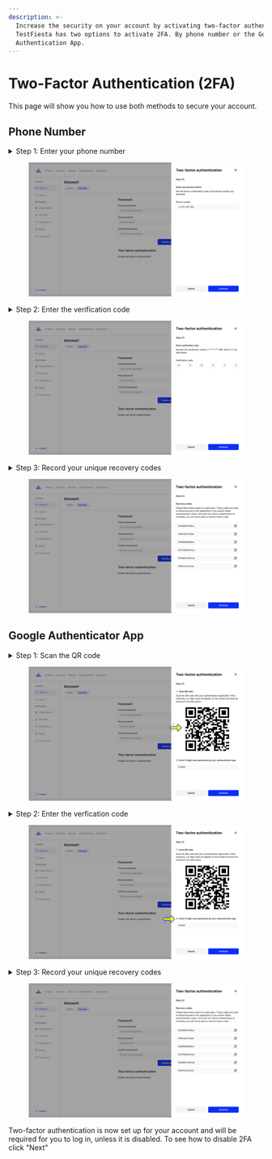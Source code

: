 ```yaml
---
description: >-
  Increase the security on your account by activating two-factor authentication.
  TestFiesta has two options to activate 2FA. By phone number or the Google
  Authentication App.
---
```


# Two-Factor Authentication (2FA)

This page will show you how to use both methods to secure your account.

## Phone Number

<details>

<summary>Step 1: Enter your phone number</summary>

Enter the phone number for the mobile device you intend to use for TestFiesta and press "Continue." This will send a six-digit verification code to the phone number provided.&#x20;

</details>

<figure><img src="../../../../.gitbook/assets/Security (2).png" alt=""><figcaption></figcaption></figure>

<details>

<summary>Step 2: Enter the verification code</summary>

Once you receive your unique six-digit verification code, enter the code into the field provided on the webpage and click "Continue."&#x20;

</details>

<figure><img src="../../../../.gitbook/assets/Security-1.png" alt=""><figcaption></figcaption></figure>

<details>

<summary>Step 3: Record your unique recovery codes</summary>

You will receive six unique recovery codes that allows you still access TestFiesta if you cannot access authentication codes. Note, you will not be able to retrieve the recovery codes after completing the two-factor authentication set up process.

</details>

<figure><img src="../../../../.gitbook/assets/Security-2.png" alt=""><figcaption></figcaption></figure>

## Google Authenticator App

<details>

<summary>Step 1: Scan the QR code</summary>

Open your Google Authenticator app and scan the provided QR code with it. A six-digit verification code will appear.

</details>

<figure><img src="../../../../.gitbook/assets/Security (4).png" alt=""><figcaption></figcaption></figure>

<details>

<summary>Step 2: Enter the verfication code</summary>

Type the six-digit verification code into the field provided and press "Continue"

</details>

<figure><img src="../../../../.gitbook/assets/Security-1 (1).png" alt=""><figcaption></figcaption></figure>

<details>

<summary>Step 3: Record your unique recovery codes </summary>

You will receive six unique recovery codes that allows you still access TestFiesta if you cannot access authentication codes. Note, you will not be able to retrieve the recovery codes after completing the two-factor authentication set up process.

</details>

<figure><img src="../../../../.gitbook/assets/Security-2 (1).png" alt=""><figcaption></figcaption></figure>

Two-factor authentication is now set up for your account and will be required for you to log in, unless it is disabled. To see how to disable 2FA click "Next"&#x20;
